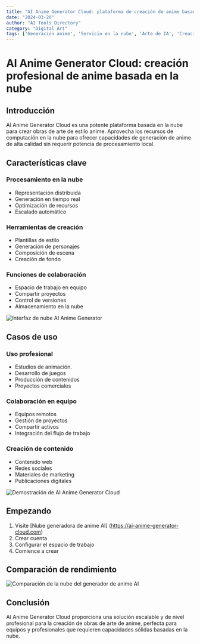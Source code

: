 ```yaml
---
title: "AI Anime Generator Cloud: plataforma de creación de anime basada en la nube"
date: "2024-03-20"
author: "AI Tools Directory"
category: "Digital Art"
tags: ['Generación anime', 'Servicio en la nube', 'Arte de IA', 'Creación Digital']
---
```

# AI Anime Generator Cloud: creación profesional de anime basada en la nube

## Introducción

AI Anime Generator Cloud es una potente plataforma basada en la nube para crear obras de arte de estilo anime. Aprovecha los recursos de computación en la nube para ofrecer capacidades de generación de anime de alta calidad sin requerir potencia de procesamiento local.

## Características clave

### Procesamiento en la nube
- Representación distribuida
- Generación en tiempo real
- Optimización de recursos
- Escalado automático

### Herramientas de creación
- Plantillas de estilo
- Generación de personajes
- Composición de escena
- Creación de fondo

### Funciones de colaboración
- Espacio de trabajo en equipo
- Compartir proyectos
- Control de versiones
- Almacenamiento en la nube

![Interfaz de nube AI Anime Generator](/imgs/ai-anime-generator-cloud/interface.jpg)

## Casos de uso

### Uso profesional
- Estudios de animación.
- Desarrollo de juegos
- Producción de contenidos
- Proyectos comerciales

### Colaboración en equipo
- Equipos remotos
- Gestión de proyectos
- Compartir activos
- Integración del flujo de trabajo

### Creación de contenido
- Contenido web
- Redes sociales
- Materiales de marketing
- Publicaciones digitales

![Demostración de AI Anime Generator Cloud](/imgs/ai-anime-generator-cloud/demo.jpg)

## Empezando

1. Visite [Nube generadora de anime AI] (https://ai-anime-generator-cloud.com)
2. Crear cuenta
3. Configurar el espacio de trabajo
4. Comience a crear

## Comparación de rendimiento

![Comparación de la nube del generador de anime AI](/imgs/ai-anime-generator-cloud/comparison.jpg)

## Conclusión

AI Anime Generator Cloud proporciona una solución escalable y de nivel profesional para la creación de obras de arte de anime, perfecta para equipos y profesionales que requieren capacidades sólidas basadas en la nube.